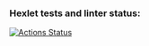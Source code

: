### Hexlet tests and linter status:
[![Actions Status](https://github.com/Batyrzhan19/frontend-project-46/actions/workflows/hexlet-check.yml/badge.svg)](https://github.com/Batyrzhan19/frontend-project-46/actions)